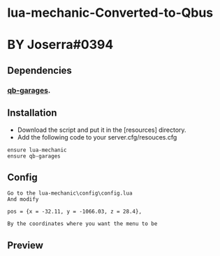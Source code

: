 # lua-mechanic-Converted-to-Qbus

# BY  Joserra#0394

## Dependencies

### [qb-garages](https://github.com/qbcore-framework/qb-garages).

## Installation

- Download the script and put it in the [resources] directory.
- Add the following code to your server.cfg/resouces.cfg

```
ensure lua-mechanic
ensure qb-garages
```

## Config 

```
Go to the lua-mechanic\config\config.lua 
And modify

pos = {x = -32.11, y = -1066.03, z = 28.4},

By the coordinates where you want the menu to be
```

## Preview

